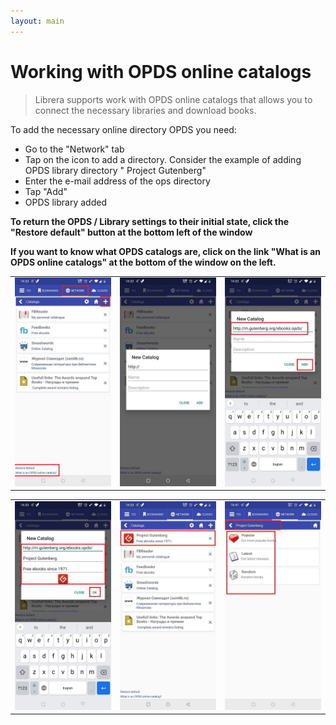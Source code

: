 ```yaml
---
layout: main
---
```


# Working with OPDS online catalogs

> Librera supports work with OPDS online catalogs that allows you to connect the necessary libraries and download books.

To add the necessary online directory OPDS you need:
* Go to the "Network" tab
* Tap on the icon to add a directory. Consider the example of adding OPDS library directory " Project Gutenberg"
* Enter the e-mail address of the ops directory
* Tap "Add"
* OPDS library added

**To return the OPDS / Library settings to their initial state, click the "Restore default" button at the bottom left of the window**

**If you want to know what OPDS catalogs are, click on the link "What is an OPDS online catalogs" at the bottom of the window on the left.**

||||
|-|-|-|
|![](1.jpg)|![](2.jpg)|![](3.jpg)|

||||
|-|-|-|
|![](4.jpg)|![](5.jpg)|![](6.jpg)|
